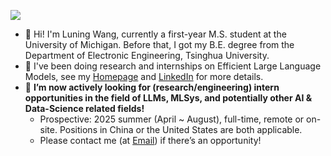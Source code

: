 ![](https://komarev.com/ghpvc/?username=wln20)
- 🌱 Hi! I'm Luning Wang, currently a first-year M.S. student at the University of Michigan. Before that, I got my B.E. degree from the Department of Electronic Engineering, Tsinghua University.
- 🔭 I've been doing research and internships on Efficient Large Language Models, see my <a href='https://wln20.github.io'>Homepage</a> and <a href='https://www.linkedin.com/in/wangluning/'>LinkedIn</a> for more details.
- 💬 **I’m now actively looking for (research/engineering) intern opportunities in the field of LLMs, MLSys, and potentially other AI & Data-Science related fields!**
  - Prospective: 2025 summer (April ~ August), full-time, remote or on-site. Positions in China or the United States are both applicable.
  - Please contact me (at <a href='mailto:wangluning2@gmail.com'>Email</a>) if there’s an opportunity!
